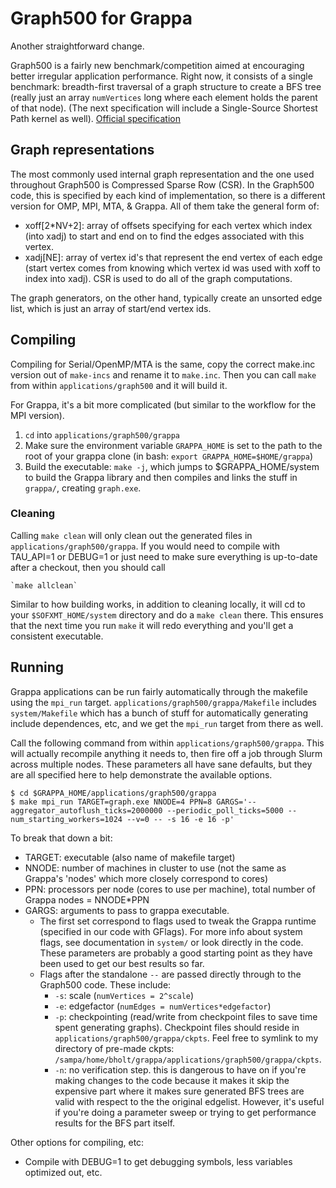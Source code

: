 # Graph500 for Grappa

Another straightforward change.

Graph500 is a fairly new benchmark/competition aimed at encouraging better irregular application performance. Right now, it consists of a single benchmark: breadth-first traversal of a graph structure to create a BFS tree (really just an array `numVertices` long where each element holds the parent of that node). (The next specification will include a Single-Source Shortest Path kernel as well). [Official specification](http://www.graph500.org/specifications)


## Graph representations
The most commonly used internal graph representation and the one used throughout Graph500 is Compressed Sparse Row (CSR). In the Graph500 code, this is specified by each kind of implementation, so there is a different version for OMP, MPI, MTA, & Grappa. All of them take the general form of:

* xoff[2*NV+2]:	array of offsets specifying for each vertex which index (into xadj) to start and end on to find the edges associated with this vertex.
* xadj[NE]: array of vertex id's that represent the end vertex of each edge (start vertex comes from knowing which vertex id was used with xoff to index into xadj). CSR is used to do all of the graph computations.

The graph generators, on the other hand, typically create an unsorted edge list, which is just an array of start/end vertex ids.

## Compiling
Compiling for Serial/OpenMP/MTA is the same, copy the correct make.inc version out of `make-incs` and rename it to `make.inc`. Then you can call `make` from within `applications/graph500` and it will build it.

For Grappa, it's a bit more complicated (but similar to the workflow for the MPI version). 

1. `cd` into `applications/graph500/grappa`
2. Make sure the environment variable `GRAPPA_HOME` is set to the path to the root of your grappa clone (in bash: `export GRAPPA_HOME=$HOME/grappa`)
3. Build the executable: `make -j`, which jumps to $GRAPPA_HOME/system to build the Grappa library and then compiles and links the stuff in `grappa/`, creating `graph.exe`.

### Cleaning
Calling `make clean` will only clean out the generated files in `applications/graph500/grappa`. If you would need to compile with TAU_API=1 or DEBUG=1 or just need to make sure everything is up-to-date after a checkout, then you should call

	`make allclean`

Similar to how building works, in addition to cleaning locally, it will cd to your `$SOFXMT_HOME/system` directory and do a `make clean` there. This ensures that the next time you run `make` it will redo everything and you'll get a consistent executable.

## Running
Grappa applications can be run fairly automatically through the makefile using the `mpi_run` target. `applications/graph500/grappa/Makefile` includes `system/Makefile` which has a bunch of stuff for automatically generating include dependences, etc, and we get the `mpi_run` target from there as well.

Call the following command from within `applications/graph500/grappa`. This will actually recompile anything it needs to, then fire off a job through Slurm across multiple nodes. These parameters all have sane defaults, but they are all specified here to help demonstrate the available options.

	$ cd $GRAPPA_HOME/applications/graph500/grappa
	$ make mpi_run TARGET=graph.exe NNODE=4 PPN=8 GARGS='--aggregator_autoflush_ticks=2000000 --periodic_poll_ticks=5000 --num_starting_workers=1024 --v=0 -- -s 16 -e 16 -p'

To break that down a bit:

* TARGET: executable (also name of makefile target)
* NNODE: number of machines in cluster to use (not the same as Grappa's 'nodes' which more closely correspond to cores)
* PPN: processors per node (cores to use per machine), total number of Grappa nodes = NNODE*PPN
* GARGS: arguments to pass to grappa executable.
	- The first set correspond to flags used to tweak the Grappa runtime (specified in our code with GFlags). For more info about system flags, see documentation in `system/` or look directly in the code. These parameters are probably a good starting point as they have been used to get our best results so far. 
	- Flags after the standalone `--` are passed directly through to the Graph500 code. These include:
		* `-s`: scale (`numVertices = 2^scale`)
		* `-e`: edgefactor (`numEdges = numVertices*edgefactor`)
		* `-p`: checkpointing (read/write from checkpoint files to save time spent generating graphs). Checkpoint files should reside in `applications/graph500/grappa/ckpts`. Feel free to symlink to my directory of pre-made ckpts: `/sampa/home/bholt/grappa/applications/graph500/grappa/ckpts`.
		* `-n`: no verification step. this is dangerous to have on if you're making changes to the code because it makes it skip the expensive part where it makes sure generated BFS trees are valid with respect to the the original edgelist. However, it's useful if you're doing a parameter sweep or trying to get performance results for the BFS part itself.

Other options for compiling, etc:

* Compile with DEBUG=1 to get debugging symbols, less variables optimized out, etc.
